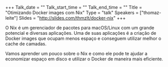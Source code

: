+++
Talk_date = ""
Talk_start_time = ""
Talk_end_time = ""
Title = "Otimizando Docker images com Nix"
Type = "talk"
Speakers = ["thomaz-leite"]
Slides = "http://slides.com/thmzlt/docker-nix"
+++

O Nix é um gerenciador de pacotes para macOS/Linux com um grande potencial e diversas aplicações. Uma de suas aplicações é a criação de Docker images que ocupam menos espaço e conseguem utilizar melhor o cache de camadas.

Vamos aprender um pouco sobre o Nix e como ele pode te ajudar a economizar espaço em disco e utilizar o Docker de maneira mais eficiente.